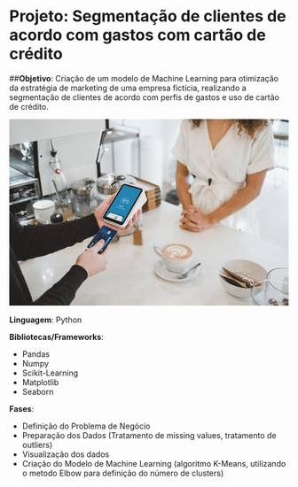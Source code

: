 # Projeto: Segmentação de clientes de acordo com gastos com cartão de crédito

##**Objetivo**: Criação de um modelo de Machine Learning para otimização da estratégia de marketing de uma empresa fictícia, realizando a segmentação de clientes de acordo com perfis de gastos e uso de cartão de crédito.


<p align="left">
  <img src="cartão de crédito.jpg" >
</p>

**Linguagem**: Python

**Bibliotecas/Frameworks**: 

- Pandas
- Numpy
- Scikit-Learning
- Matplotlib
- Seaborn

**Fases**:

- Definição do Problema de Negócio
- Preparação dos Dados (Tratamento de missing values, tratamento de outliers)
- Visualização dos dados
- Criação do Modelo de Machine Learning (algoritmo K-Means, utilizando o metodo Elbow para definição do número de clusters)
